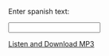 <script src="https://ajax.googleapis.com/ajax/libs/jquery/3.3.1/jquery.min.js"></script>

<p>Enter spanish text:</p>
<p><input type="text" id="spanishPhrase"> </p>

<a href="https://audio1.spanishdict.com/audio?detect_lang=true&text=oso&format=mp3" id="downloadLink" target="_blank" rel="noopener noreferrer">Listen and Download MP3</a>
 
<script>
 
function speakSpanish() { 

   var val = $('#spanishPhrase').val();
   if (val) 
        location="https://audio1.spanishdict.com/audio?detect_lang=true&text="+val.replace(/\s+/g, '-').toLowerCase()+"&format=mp3";
}

$('#spanishPhrase').on('keypress', function (e) {
         if(e.which === 13){

            //Disable textbox to prevent multiple submit
            $(this).attr("disabled", "disabled");

            //Do Stuff, submit, etc..
            //$("downloadLink").trigger("click");
            window.open("https://audio1.spanishdict.com/audio?detect_lang=true&text="+$('#spanishPhrase').val().replace(/\s+/g, '-').toLowerCase()+"&format=mp3", "_blank");

            //Enable the textbox again if needed.
            $(this).removeAttr("disabled");
         }
   });
   
$('#spanishPhrase').on('input',function(e){
    $("#downloadLink").attr("href", "https://audio1.spanishdict.com/audio?detect_lang=true&text="+$('#spanishPhrase').val().replace(/\s+/g, '-').toLowerCase()+"&format=mp3");
});
</script>

